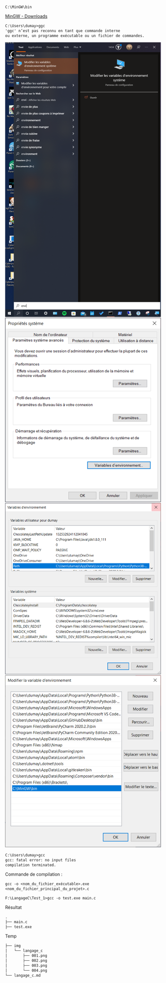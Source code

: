 
`C:\MinGW\bin`

[MinGW - Downloads](https://sourceforge.net/projects/mingw/)

```
C:\Users\dumay>ggc
'ggc' n’est pas reconnu en tant que commande interne
ou externe, un programme exécutable ou un fichier de commandes.

```

![001](img/langage_c/001.png)
![002](img/langage_c/002.png)
![003](img/langage_c/003.png)
![004](img/langage_c/004.png)

```
C:\Users\dumay>gcc
gcc: fatal error: no input files
compilation terminated.
```

Commande de compilation : 

```
gcc -o <nom_du_fichier_exécutable>.exe <nom_du_fichier_principal_du_projet>.c
```

```
F:\LangageC\Test_1>gcc -o test.exe main.c
```

Résultat
```
.
├── main.c
├── test.exe
```

Temp
```
├── img
│   └── langage_c
│       ├── 001.png
│       ├── 002.png
│       ├── 003.png
│       └── 004.png
└── langage_c.md
```